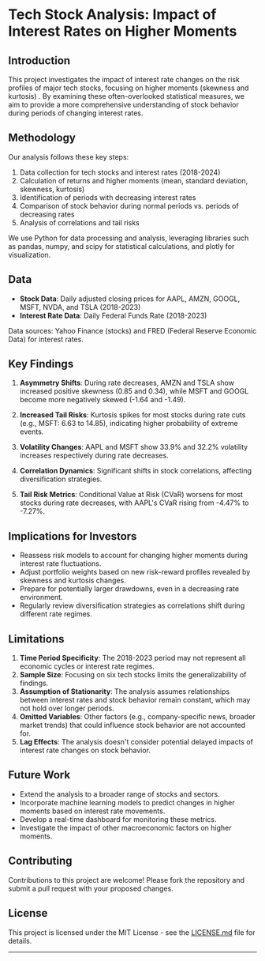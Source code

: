 # Tech Stock Analysis: Impact of Interest Rates on Higher Moments

## Introduction

This project investigates the impact of interest rate changes on the risk profiles of major tech stocks, focusing on higher moments (skewness and kurtosis) . By examining these often-overlooked statistical measures, we aim to provide a more comprehensive understanding of stock behavior during periods of changing interest rates.

## Methodology

Our analysis follows these key steps:
1. Data collection for tech stocks and interest rates (2018-2024)
2. Calculation of returns and higher moments (mean, standard deviation, skewness, kurtosis)
3. Identification of periods with decreasing interest rates
4. Comparison of stock behavior during normal periods vs. periods of decreasing rates
5. Analysis of correlations and tail risks

We use Python for data processing and analysis, leveraging libraries such as pandas, numpy, and scipy for statistical calculations, and plotly for visualization.

## Data

- **Stock Data**: Daily adjusted closing prices for AAPL, AMZN, GOOGL, MSFT, NVDA, and TSLA (2018-2023)
- **Interest Rate Data**: Daily Federal Funds Rate (2018-2023)

Data sources: Yahoo Finance (stocks) and FRED (Federal Reserve Economic Data) for interest rates.

## Key Findings

1. **Asymmetry Shifts**: During rate decreases, AMZN and TSLA show increased positive skewness (0.85 and 0.34), while MSFT and GOOGL become more negatively skewed (-1.64 and -1.49).

2. **Increased Tail Risks**: Kurtosis spikes for most stocks during rate cuts (e.g., MSFT: 6.63 to 14.85), indicating higher probability of extreme events.

3. **Volatility Changes**: AAPL and MSFT show 33.9% and 32.2% volatility increases respectively during rate decreases.

4. **Correlation Dynamics**: Significant shifts in stock correlations, affecting diversification strategies.

5. **Tail Risk Metrics**: Conditional Value at Risk (CVaR) worsens for most stocks during rate decreases, with AAPL's CVaR rising from -4.47% to -7.27%.

## Implications for Investors

- Reassess risk models to account for changing higher moments during interest rate fluctuations.
- Adjust portfolio weights based on new risk-reward profiles revealed by skewness and kurtosis changes.
- Prepare for potentially larger drawdowns, even in a decreasing rate environment.
- Regularly review diversification strategies as correlations shift during different rate regimes.

## Limitations

1. **Time Period Specificity**: The 2018-2023 period may not represent all economic cycles or interest rate regimes.
2. **Sample Size**: Focusing on six tech stocks limits the generalizability of findings.
3. **Assumption of Stationarity**: The analysis assumes relationships between interest rates and stock behavior remain constant, which may not hold over longer periods.
4. **Omitted Variables**: Other factors (e.g., company-specific news, broader market trends) that could influence stock behavior are not accounted for.
5. **Lag Effects**: The analysis doesn't consider potential delayed impacts of interest rate changes on stock behavior.


## Future Work

- Extend the analysis to a broader range of stocks and sectors.
- Incorporate machine learning models to predict changes in higher moments based on interest rate movements.
- Develop a real-time dashboard for monitoring these metrics.
- Investigate the impact of other macroeconomic factors on higher moments.

## Contributing

Contributions to this project are welcome! Please fork the repository and submit a pull request with your proposed changes.

## License

This project is licensed under the MIT License - see the [LICENSE.md](LICENSE.md) file for details.

---

